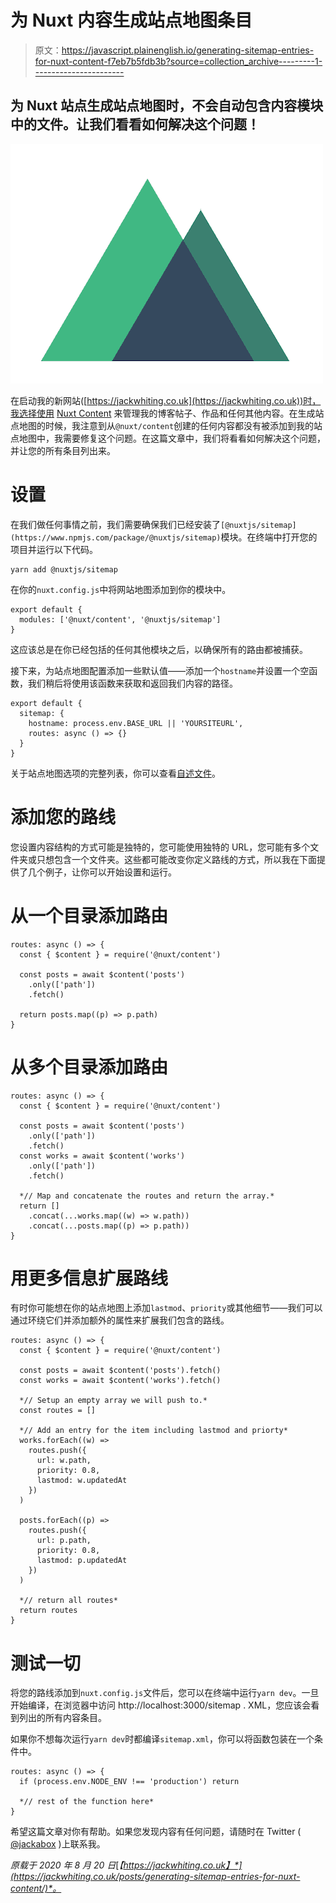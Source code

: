 # 为 Nuxt 内容生成站点地图条目

> 原文：<https://javascript.plainenglish.io/generating-sitemap-entries-for-nuxt-content-f7eb7b5fdb3b?source=collection_archive---------1----------------------->

## 为 Nuxt 站点生成站点地图时，不会自动包含内容模块中的文件。让我们看看如何解决这个问题！

![](img/d98b95f903f7c793366e1912685a4540.png)

在启动我的新网站([https://jackwhiting.co.uk](https://jackwhiting.co.uk))时，我选择使用 [Nuxt Content](https://content.nuxtjs.org/) 来管理我的博客帖子、作品和任何其他内容。在生成站点地图的时候，我注意到从`@nuxt/content`创建的任何内容都没有被添加到我的站点地图中，我需要修复这个问题。在这篇文章中，我们将看看如何解决这个问题，并让您的所有条目列出来。

# 设置

在我们做任何事情之前，我们需要确保我们已经安装了`[@nuxtjs/sitemap](https://www.npmjs.com/package/@nuxtjs/sitemap)`模块。在终端中打开您的项目并运行以下代码。

```
yarn add @nuxtjs/sitemap
```

在你的`nuxt.config.js`中将网站地图添加到你的模块中。

```
export default {
  modules: ['@nuxt/content', '@nuxtjs/sitemap']
}
```

这应该总是在你已经包括的任何其他模块之后，以确保所有的路由都被捕获。

接下来，为站点地图配置添加一些默认值——添加一个`hostname`并设置一个空函数，我们稍后将使用该函数来获取和返回我们内容的路径。

```
export default {
  sitemap: {
    hostname: process.env.BASE_URL || 'YOURSITEURL',
    routes: async () => {}
  }
}
```

关于站点地图选项的完整列表，你可以查看[自述文件](https://www.npmjs.com/package/@nuxtjs/sitemap)。

# 添加您的路线

您设置内容结构的方式可能是独特的，您可能使用独特的 URL，您可能有多个文件夹或只想包含一个文件夹。这些都可能改变你定义路线的方式，所以我在下面提供了几个例子，让你可以开始设置和运行。

# 从一个目录添加路由

```
routes: async () => {
  const { $content } = require('@nuxt/content')

  const posts = await $content('posts')
    .only(['path'])
    .fetch()

  return posts.map((p) => p.path)
}
```

# 从多个目录添加路由

```
routes: async () => {
  const { $content } = require('@nuxt/content')

  const posts = await $content('posts')
    .only(['path'])
    .fetch()
  const works = await $content('works')
    .only(['path'])
    .fetch()

  *// Map and concatenate the routes and return the array.*
  return []
    .concat(...works.map((w) => w.path))
    .concat(...posts.map((p) => p.path))
}
```

# 用更多信息扩展路线

有时你可能想在你的站点地图上添加`lastmod`、`priority`或其他细节——我们可以通过环绕它们并添加额外的属性来扩展我们包含的路线。

```
routes: async () => {
  const { $content } = require('@nuxt/content')

  const posts = await $content('posts').fetch()
  const works = await $content('works').fetch()

  *// Setup an empty array we will push to.*
  const routes = []

  *// Add an entry for the item including lastmod and priorty*
  works.forEach((w) =>
    routes.push({
      url: w.path,
      priority: 0.8,
      lastmod: w.updatedAt
    })
  )

  posts.forEach((p) =>
    routes.push({
      url: p.path,
      priority: 0.8,
      lastmod: p.updatedAt
    })
  )

  *// return all routes*
  return routes
}
```

# 测试一切

将您的路线添加到`nuxt.config.js`文件后，您可以在终端中运行`yarn dev`。一旦开始编译，在浏览器中访问 http://localhost:3000/sitemap . XML，您应该会看到列出的所有内容条目。

如果你不想每次运行`yarn dev`时都编译`sitemap.xml`，你可以将函数包装在一个条件中。

```
routes: async () => {
  if (process.env.NODE_ENV !== 'production') return

  *// rest of the function here*
}
```

希望这篇文章对你有帮助。如果您发现内容有任何问题，请随时在 Twitter ( [@jackabox](https://twitter.com/jackabox) )上联系我。

*原载于 2020 年 8 月 20 日*[*【https://jackwhiting.co.uk】*](https://jackwhiting.co.uk/posts/generating-sitemap-entries-for-nuxt-content/)*。*